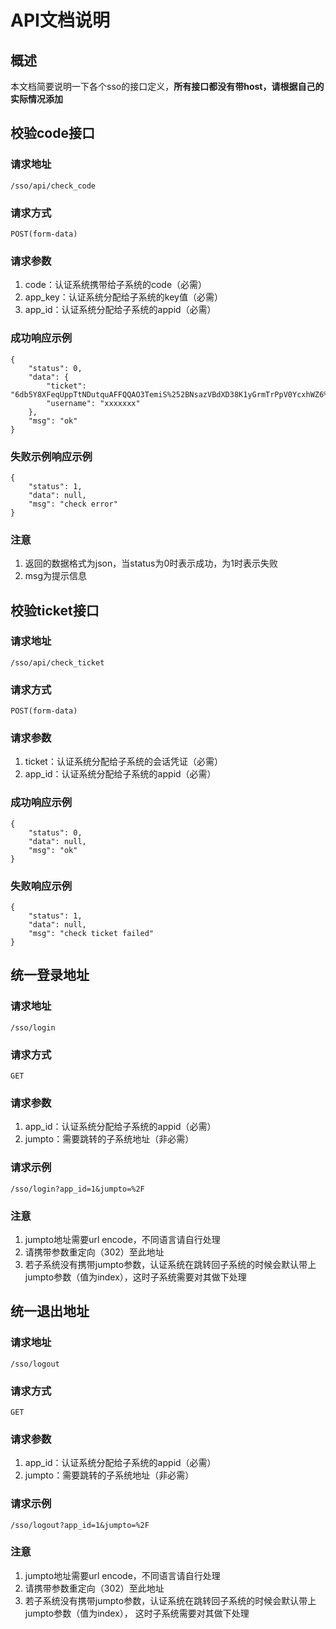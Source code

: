 # API文档说明

## 概述

本文档简要说明一下各个sso的接口定义，**所有接口都没有带host，请根据自己的实际情况添加**

## 校验code接口

### 请求地址
```
/sso/api/check_code
```

### 请求方式
```
POST(form-data)
```

### 请求参数
1. code：认证系统携带给子系统的code（必需）
2. app_key：认证系统分配给子系统的key值（必需）
3. app_id：认证系统分配给子系统的appid（必需）

### 成功响应示例
```
{
    "status": 0,
    "data": {
        "ticket": "6db5Y8XFeqUppTtNDutquAFFQQAO3TemiS%252BNsazVBdXD38K1yGrmTrPpV0YcxhWZ6%252ByBiA1ZH%252FByfNOcFg9xx3Kf3GwxFyuEQgGyFyQJM5yF",
        "username": "xxxxxxx"
    },
    "msg": "ok"
}
```

### 失败示例响应示例
```
{
    "status": 1,
    "data": null,
    "msg": "check error"
}
```

### 注意 
1. 返回的数据格式为json，当status为0时表示成功，为1时表示失败
2. msg为提示信息

## 校验ticket接口

### 请求地址
```
/sso/api/check_ticket
```

### 请求方式
```
POST(form-data)
```

### 请求参数
1. ticket：认证系统分配给子系统的会话凭证（必需）
2. app_id：认证系统分配给子系统的appid（必需）

### 成功响应示例
```
{
    "status": 0,
    "data": null,
    "msg": "ok"
}
```

### 失败响应示例
```
{
    "status": 1,
    "data": null,
    "msg": "check ticket failed"
}
```

## 统一登录地址

### 请求地址
```
/sso/login
```

### 请求方式
```
GET
```

### 请求参数
1. app_id：认证系统分配给子系统的appid（必需）
2. jumpto：需要跳转的子系统地址（非必需）

### 请求示例
```
/sso/login?app_id=1&jumpto=%2F
```

### 注意
1. jumpto地址需要url encode，不同语言请自行处理
2. 请携带参数重定向（302）至此地址
3. 若子系统没有携带jumpto参数，认证系统在跳转回子系统的时候会默认带上 jumpto参数（值为index），这时子系统需要对其做下处理

## 统一退出地址

### 请求地址
```
/sso/logout
```

### 请求方式
```
GET
```

### 请求参数
1. app_id：认证系统分配给子系统的appid（必需）
2. jumpto：需要跳转的子系统地址（非必需）

### 请求示例
```
/sso/logout?app_id=1&jumpto=%2F
```

### 注意
1. jumpto地址需要url encode，不同语言请自行处理
2. 请携带参数重定向（302）至此地址
3. 若子系统没有携带jumpto参数，认证系统在跳转回子系统的时候会默认带上 jumpto参数（值为index）， 这时子系统需要对其做下处理
